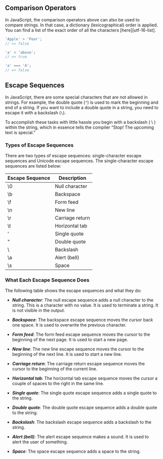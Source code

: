 ## Comparison Operators
In JavaScript, the comparison operators above can also be used to compare strings.
In that case, a dictionary (lexicographical) order is applied.
You can find a list of the exact order of all the characters [here][utf-16-list].

```javascript
'Apple' > 'Pear';
// => false

'a' < 'above';
// => true

'a' === 'A';
// => false
```

## Escape Sequences

In JavaScript, there are some special characters that are not allowed in strings.
For example, the double quote (`"`) is used to mark the beginning and end of a string.
If you want to include a double quote in a string, you need to escape it with a backslash (`\`).

To accomplish these tasks with little hassle you begin with a backslash ( \ ) within the string, which in essence tells the compiler “Stop! The upcoming text is special.”

### Types of Escape Sequences

There are two types of escape sequences: single-character escape sequences and Unicode escape sequences. The single-character escape sequences are listed below: 

| Escape Sequence | Description |
| --- | --- |
| \0 | Null character |
| \b | Backspace |
| \f | Form feed |
| \n | New line |
| \r | Carriage return |
| \t | Horizontal tab |
| \' | Single quote |
| \" | Double quote |
| \\ | Backslash |
| \a | Alert (bell) |
| \s | Space |

### What Each Escape Sequence Does

The following table shows the escape sequences and what they do:

* ***Null character***: The null escape sequence adds a null character to the string. This is a character with no value. It is used to terminate a string. It is not visible in the output.

* ***Backspace***: The backspace escape sequence moves the cursor back one space. It is used to overwrite the previous character.

* ***Form feed***: The form feed escape sequence moves the cursor to the beginning of the next page. It is used to start a new page.

* ***New line***: The new line escape sequence moves the cursor to the beginning of the next line. It is used to start a new line.

* ***Carriage return***: The carriage return escape sequence moves the cursor to the beginning of the current line.

* ***Horizontal tab***: The horizontal tab escape sequence moves the cursor a couple of spaces to the right in the same line.

* ***Single quote***: The single quote escape sequence adds a single quote to the string.

* ***Double quote***: The double quote escape sequence adds a double quote to the string.

* ***Backslash***: The backslash escape sequence adds a backslash to the string.

* ***Alert (bell)***: The alert escape sequence makes a sound. It is used to alert the user of something.

* ***Space***: The space escape sequence adds a space to the string.
